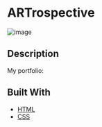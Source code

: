 # ARTrospective

![image](/images/readme-image.jpeg)

## Description

My portfolio:

## Built With

- [HTML](https://html.spec.whatwg.org/)
- [CSS](https://www.w3.org/TR/CSS/#css)
